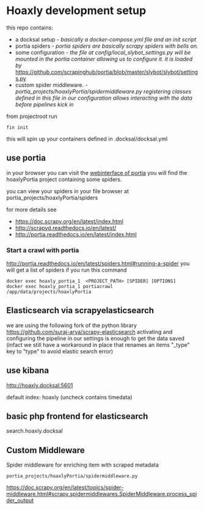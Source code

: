 # Hoaxly development setup

this repo contains:

- a docksal setup - _basically a docker-compose.yml file and an init script_
- portia spiders - _portia spiders are basically scrapy spiders with bells on._
- some configuration - _the file at config/local_slybot_settings.py will be mounted in the portia container allowing us to configure it. it is loaded by_ https://github.com/scrapinghub/portia/blob/master/slybot/slybot/settings.py
- custom spider middleware. - _portia_projects/hoaxlyPortia/spidermiddleware.py registering classes defined in this file in our configuration allows interacting with the data before pipelines kick in_

from projectroot run

    fin init

this will spin up your containers defined in .docksal/docksal.yml

## use portia

in your browser you can visit the [webinterface of portia](http://hoaxly.docksal:9001)
you will find the hoaxlyPortia project containing some spiders.

you can view your spiders in your file browser at portia_projects/hoaxlyPortia/spiders

for more details see

- https://doc.scrapy.org/en/latest/index.html
- http://scrapyd.readthedocs.io/en/latest/
- http://portia.readthedocs.io/en/latest/index.html

### Start a crawl with portia
http://portia.readthedocs.io/en/latest/spiders.html#running-a-spider
you will get a list of spiders if you run this command

    docker exec hoaxly_portia_1  <PROJECT_PATH> [SPIDER] [OPTIONS]
    docker exec hoaxly_portia_1 portiacrawl /app/data/projects/hoaxlyPortia

## Elasticsearch via scrapyelasticsearch
we are using the following fork of the python library
https://github.com/suraj-arya/scrapy-elasticsearch
activating and configuring the pipeline in our settings is enough to get the data saved (infact we still have a workaround in place that renames an items "_type" key to "type" to avoid elastic search error)

## use kibana
http://hoaxly.docksal:5601

default index: hoaxly
(uncheck contains timedata)

## basic php frontend for elasticsearch
  search.hoaxly.docksal

## Custom Middleware
Spider middleware for enriching item with scraped metadata

    portia_projects/hoaxlyPortia/spidermiddleware.py
    
https://doc.scrapy.org/en/latest/topics/spider-middleware.html#scrapy.spidermiddlewares.SpiderMiddleware.process_spider_output